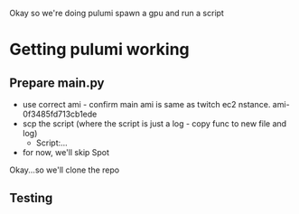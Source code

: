Okay so we're doing pulumi
spawn a gpu and run a script

# Getting pulumi working

## Prepare __main__.py
* use correct ami - confirm main ami is same as twitch ec2 nstance. ami-0f3485fd713cb1ede
* scp the script (where the script is just a log - copy func to new file and log)
  * Script:...
* for now, we'll skip Spot

Okay...so we'll clone the repo

## Testing


